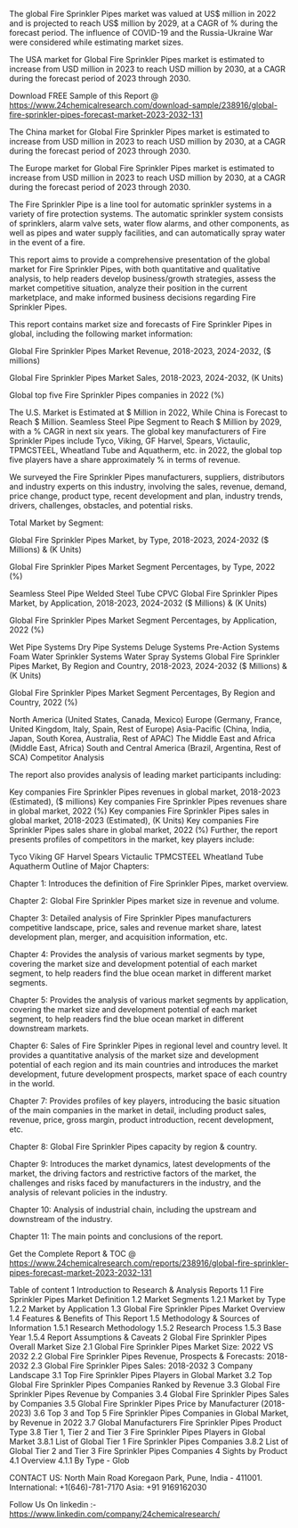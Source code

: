 The global Fire Sprinkler Pipes market was valued at US$ million in 2022 and is projected to reach US$ million by 2029, at a CAGR of % during the forecast period. The influence of COVID-19 and the Russia-Ukraine War were considered while estimating market sizes.

The USA market for Global Fire Sprinkler Pipes  market is estimated to increase from USD million in 2023 to reach USD million by 2030, at a CAGR during the forecast period of 2023 through 2030.

Download FREE Sample of this Report @ https://www.24chemicalresearch.com/download-sample/238916/global-fire-sprinkler-pipes-forecast-market-2023-2032-131

The China market for Global Fire Sprinkler Pipes  market is estimated to increase from USD million in 2023 to reach USD million by 2030, at a CAGR during the forecast period of 2023 through 2030.

The Europe market for Global Fire Sprinkler Pipes  market is estimated to increase from USD million in 2023 to reach USD million by 2030, at a CAGR during the forecast period of 2023 through 2030.

The Fire Sprinkler Pipe is a line tool for automatic sprinkler systems in a variety of fire protection systems. The automatic sprinkler system consists of sprinklers, alarm valve sets, water flow alarms, and other components, as well as pipes and water supply facilities, and can automatically spray water in the event of a fire.

This report aims to provide a comprehensive presentation of the global market for Fire Sprinkler Pipes, with both quantitative and qualitative analysis, to help readers develop business/growth strategies, assess the market competitive situation, analyze their position in the current marketplace, and make informed business decisions regarding Fire Sprinkler Pipes.

This report contains market size and forecasts of Fire Sprinkler Pipes in global, including the following market information:

Global Fire Sprinkler Pipes Market Revenue, 2018-2023, 2024-2032, ($ millions)

Global Fire Sprinkler Pipes Market Sales, 2018-2023, 2024-2032, (K Units)

Global top five Fire Sprinkler Pipes companies in 2022 (%)

The U.S. Market is Estimated at $ Million in 2022, While China is Forecast to Reach $ Million.
Seamless Steel Pipe Segment to Reach $ Million by 2029, with a % CAGR in next six years.
The global key manufacturers of Fire Sprinkler Pipes include Tyco, Viking, GF Harvel, Spears, Victaulic, TPMCSTEEL, Wheatland Tube and Aquatherm, etc. in 2022, the global top five players have a share approximately % in terms of revenue.

We surveyed the Fire Sprinkler Pipes manufacturers, suppliers, distributors and industry experts on this industry, involving the sales, revenue, demand, price change, product type, recent development and plan, industry trends, drivers, challenges, obstacles, and potential risks.

Total Market by Segment:

Global Fire Sprinkler Pipes Market, by Type, 2018-2023, 2024-2032 ($ Millions) & (K Units)

Global Fire Sprinkler Pipes Market Segment Percentages, by Type, 2022 (%)

Seamless Steel Pipe
Welded Steel Tube
CPVC
Global Fire Sprinkler Pipes Market, by Application, 2018-2023, 2024-2032 ($ Millions) & (K Units)

Global Fire Sprinkler Pipes Market Segment Percentages, by Application, 2022 (%)

Wet Pipe Systems
Dry Pipe Systems
Deluge Systems
Pre-Action Systems
Foam Water Sprinkler Systems
Water Spray Systems
Global Fire Sprinkler Pipes Market, By Region and Country, 2018-2023, 2024-2032 ($ Millions) & (K Units)

Global Fire Sprinkler Pipes Market Segment Percentages, By Region and Country, 2022 (%)

North America (United States, Canada, Mexico)
Europe (Germany, France, United Kingdom, Italy, Spain, Rest of Europe)
Asia-Pacific (China, India, Japan, South Korea, Australia, Rest of APAC)
The Middle East and Africa (Middle East, Africa)
South and Central America (Brazil, Argentina, Rest of SCA)
Competitor Analysis

The report also provides analysis of leading market participants including:

Key companies Fire Sprinkler Pipes revenues in global market, 2018-2023 (Estimated), ($ millions)
Key companies Fire Sprinkler Pipes revenues share in global market, 2022 (%)
Key companies Fire Sprinkler Pipes sales in global market, 2018-2023 (Estimated), (K Units)
Key companies Fire Sprinkler Pipes sales share in global market, 2022 (%)
Further, the report presents profiles of competitors in the market, key players include:

Tyco
Viking
GF Harvel
Spears
Victaulic
TPMCSTEEL
Wheatland Tube
Aquatherm
Outline of Major Chapters:

Chapter 1: Introduces the definition of Fire Sprinkler Pipes, market overview.

Chapter 2: Global Fire Sprinkler Pipes market size in revenue and volume.

Chapter 3: Detailed analysis of Fire Sprinkler Pipes manufacturers competitive landscape, price, sales and revenue market share, latest development plan, merger, and acquisition information, etc.

Chapter 4: Provides the analysis of various market segments by type, covering the market size and development potential of each market segment, to help readers find the blue ocean market in different market segments.

Chapter 5: Provides the analysis of various market segments by application, covering the market size and development potential of each market segment, to help readers find the blue ocean market in different downstream markets.

Chapter 6: Sales of Fire Sprinkler Pipes in regional level and country level. It provides a quantitative analysis of the market size and development potential of each region and its main countries and introduces the market development, future development prospects, market space of each country in the world.

Chapter 7: Provides profiles of key players, introducing the basic situation of the main companies in the market in detail, including product sales, revenue, price, gross margin, product introduction, recent development, etc.

Chapter 8: Global Fire Sprinkler Pipes capacity by region & country.

Chapter 9: Introduces the market dynamics, latest developments of the market, the driving factors and restrictive factors of the market, the challenges and risks faced by manufacturers in the industry, and the analysis of relevant policies in the industry.

Chapter 10: Analysis of industrial chain, including the upstream and downstream of the industry.

Chapter 11: The main points and conclusions of the report.

Get the Complete Report & TOC @ https://www.24chemicalresearch.com/reports/238916/global-fire-sprinkler-pipes-forecast-market-2023-2032-131

Table of content
1 Introduction to Research & Analysis Reports
1.1 Fire Sprinkler Pipes Market Definition
1.2 Market Segments
1.2.1 Market by Type
1.2.2 Market by Application
1.3 Global Fire Sprinkler Pipes Market Overview
1.4 Features & Benefits of This Report
1.5 Methodology & Sources of Information
1.5.1 Research Methodology
1.5.2 Research Process
1.5.3 Base Year
1.5.4 Report Assumptions & Caveats
2 Global Fire Sprinkler Pipes Overall Market Size
2.1 Global Fire Sprinkler Pipes Market Size: 2022 VS 2032
2.2 Global Fire Sprinkler Pipes Revenue, Prospects & Forecasts: 2018-2032
2.3 Global Fire Sprinkler Pipes Sales: 2018-2032
3 Company Landscape
3.1 Top Fire Sprinkler Pipes Players in Global Market
3.2 Top Global Fire Sprinkler Pipes Companies Ranked by Revenue
3.3 Global Fire Sprinkler Pipes Revenue by Companies
3.4 Global Fire Sprinkler Pipes Sales by Companies
3.5 Global Fire Sprinkler Pipes Price by Manufacturer (2018-2023)
3.6 Top 3 and Top 5 Fire Sprinkler Pipes Companies in Global Market, by Revenue in 2022
3.7 Global Manufacturers Fire Sprinkler Pipes Product Type
3.8 Tier 1, Tier 2 and Tier 3 Fire Sprinkler Pipes Players in Global Market
3.8.1 List of Global Tier 1 Fire Sprinkler Pipes Companies
3.8.2 List of Global Tier 2 and Tier 3 Fire Sprinkler Pipes Companies
4 Sights by Product
4.1 Overview
4.1.1 By Type - Glob

CONTACT US:
North Main Road Koregaon Park, Pune, India - 411001.
International: +1(646)-781-7170
Asia: +91 9169162030

Follow Us On linkedin :- https://www.linkedin.com/company/24chemicalresearch/
